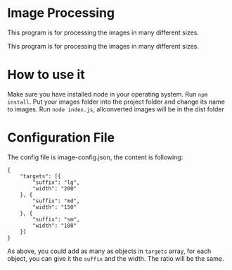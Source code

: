 # Image Processing
This program is for processing the images in many different sizes.

This program is for processing the images in many different sizes.

# How to use it
Make sure you have installed node in your operating system.
Run `npm install`.
Put your images folder into the project folder and change its name to images.
Run `node index.js`,  allconverted images will be in the dist folder

# Configuration File
The config file is image-config.json, the content is following:
```
{
    "targets": [{
        "suffix": "lg",
        "width": "200"
    }, {
        "suffix": "md",
        "width": "150"
    }, {
        "suffix": "sm",
        "width": "100"
    }]
}
```
As above, you could add as many as objects in `targets` array, for each object, you can give it the `suffix` and the width. The ratio will be the same.